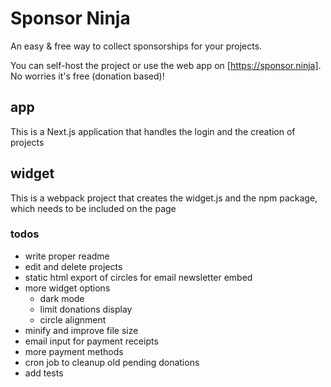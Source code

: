 # Sponsor Ninja

An easy & free way to collect sponsorships for your projects.

You can self-host the project or use the web app on [https://sponsor.ninja]. No worries it's free (donation based)!

## app

This is a Next.js application that handles the login and the creation of projects


## widget

This is a webpack project that creates the widget.js and the npm package, which needs to be included on the page


### todos

- write proper readme
- edit and delete projects
- static html export of circles for email newsletter embed
- more widget options
  - dark mode
  - limit donations display
  - circle alignment
- minify and improve file size
- email input for payment receipts
- more payment methods
- cron job to cleanup old pending donations
- add tests